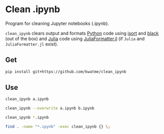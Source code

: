 # Clean .ipynb

Program for cleaning Jupyter notebooks (.ipynb).

`clean_ipynb` clears output and formats [Python](https://www.python.org) code using [isort](https://github.com/timothycrosley/isort) and [black](https://github.com/ambv/black) (out of the box) and [Julia](https://julialang.org) code using [JuliaFormatter.jl](https://github.com/domluna/JuliaFormatter.jl) (if `Julia` and `JuliaFormatter.jl` exist).

## Get

```sh
pip install git+https://github.com/kwatme/clean_ipynb
```

## Use

```sh
clean_ipynb a.ipynb
```

```sh
clean_ipynb --overwrite a.ipynb b.ipynb
```

```sh
clean_ipynb *.ipynb
```

```sh
find . -name "*.ipynb" -exec clean_ipynb {} \;
```

